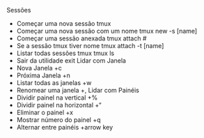 Sessões
 - Começar uma nova sessão	 	tmux
 - Começar uma nova sessão com um nome 	tmux new -s [name]
 - Começar uma sessão anexada 		tmux attach #
 - Se a sessão tmux tiver nome 		tmux attach -t [name]
 - Listar todas sessões tmux 		tmux ls
 - Sair da utilidade 			exit
Lidar com Janela
 - Nova Janela				<prefix>+c
 - Próxima Janela			<prefix>+n
 - Listar todas as janelas		<prefix>+w
 - Renomear uma janela			<prefix>+,
Lidar com Painéis
 - Dividir painel na vertical		<prefix>+%
 - Dividir painel na horizontal		<prefix>+“
 - Eliminar o painel			<prefix>+x
 - Mostrar número do painel		<prefix>+q
 - Alternar entre painéis		<prefix>+arrow key
